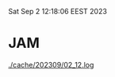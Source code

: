 Sat Sep  2 12:18:06 EEST 2023
# JAM
<a href='./cache/202309/02_12.log'>./cache/202309/02_12.log</a>

